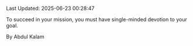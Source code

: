 Last Updated: 2025-06-23 00:28:47

To succeed in your mission, you must have single-minded devotion to your goal.

By Abdul Kalam